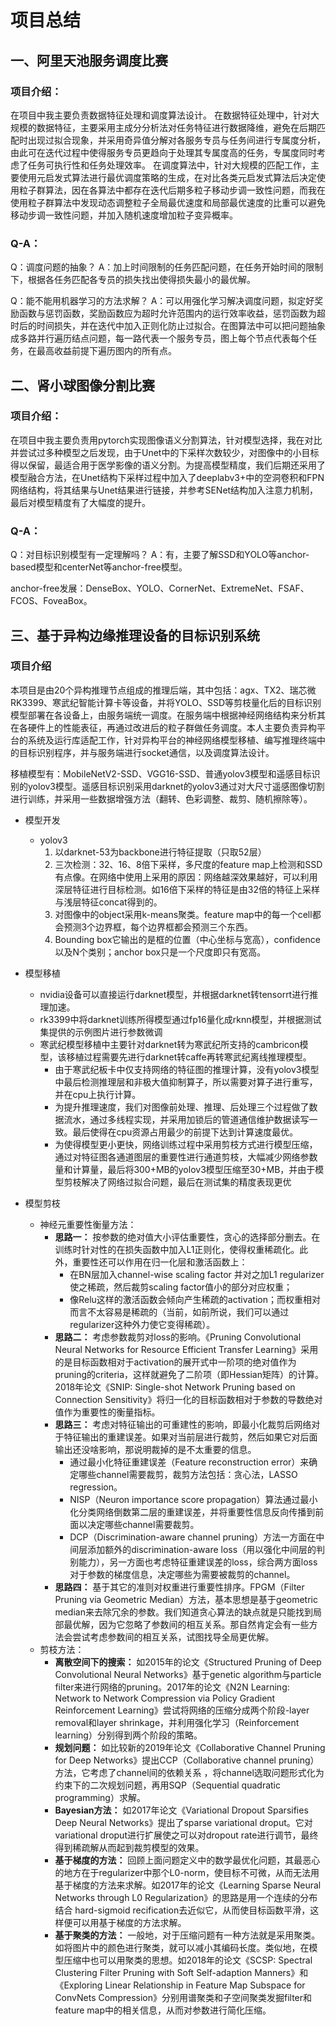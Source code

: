 # 项目总结
## 一、阿里天池服务调度比赛
### 项目介绍：
在项目中我主要负责数据特征处理和调度算法设计。
在数据特征处理中，针对大规模的数据特征，主要采用主成分分析法对任务特征进行数据降维，避免在后期匹配时出现过拟合现象，并采用奇异值分解对各服务专员与任务间进行专属度分析，由此可在迭代过程中使得服务专员更趋向于处理其专属度高的任务，专属度同时考虑了任务可执行性和任务处理效率。
在调度算法中，针对大规模的匹配工作，主要使用元启发式算法进行最优调度策略的生成，在对比各类元启发式算法后决定使用粒子群算法，因在各算法中都存在迭代后期多粒子移动步调一致性问题，而我在使用粒子群算法中发现动态调整粒子全局最优速度和局部最优速度的比重可以避免移动步调一致性问题，并加入随机速度增加粒子变异概率。
### Q-A：
Q：调度问题的抽象？
A：加上时间限制的任务匹配问题，在任务开始时间的限制下，根据各任务匹配各专员的损失找出使得损失最小的最优解。

Q：能不能用机器学习的方法求解？
A：可以用强化学习解决调度问题，拟定好奖励函数与惩罚函数，奖励函数应为超时允许范围内的运行效率收益，惩罚函数为超时后的时间损失，并在迭代中加入正则化防止过拟合。在图算法中可以把问题抽象成多路并行遍历结点问题，每一路代表一个服务专员，图上每个节点代表每个任务，在最高收益前提下遍历图内的所有点。

## 二、肾小球图像分割比赛
### 项目介绍：
在项目中我主要负责用pytorch实现图像语义分割算法，针对模型选择，我在对比并尝试过多种模型之后发现，由于Unet中的下采样次数较少，对图像中的小目标得以保留，最适合用于医学影像的语义分割。为提高模型精度，我们后期还采用了模型融合方法，在Unet结构下采样过程中加入了deeplabv3+中的空洞卷积和FPN网络结构，将其结果与Unet结果进行链接，并参考SENet结构加入注意力机制，最后对模型精度有了大幅度的提升。
### Q-A：
Q：对目标识别模型有一定理解吗？
A：有，主要了解SSD和YOLO等anchor-based模型和centerNet等anchor-free模型。

anchor-free发展：DenseBox、YOLO、CornerNet、ExtremeNet、FSAF、FCOS、FoveaBox。

## 三、基于异构边缘推理设备的目标识别系统
### 项目介绍
本项目是由20个异构推理节点组成的推理后端，其中包括：agx、TX2、瑞芯微RK3399、寒武纪智能计算卡等设备，并将YOLO、SSD等剪枝量化后的目标识别模型部署在各设备上，由服务端统一调度。在服务端中根据神经网络结构来分析其在各硬件上的性能表征，再通过改进后的粒子群做任务调度。本人主要负责异构平台的系统及运行库适配工作，针对异构平台的神经网络模型移植、编写推理终端中的目标识别程序，并与服务端进行socket通信，以及调度算法设计。

移植模型有：MobileNetV2-SSD、VGG16-SSD、普通yolov3模型和遥感目标识别的yolov3模型。遥感目标识别采用darknet的yolov3通过对大尺寸遥感图像切割进行训练，并采用一些数据增强方法（翻转、色彩调整、裁剪、随机擦除等）。

- 模型开发
  - yolov3
    1. 以darknet-53为backbone进行特征提取（只取52层）
    2. 三次检测：32、16、8倍下采样，多尺度的feature map上检测和SSD有点像。在网络中使用上采用的原因：网络越深效果越好，可以利用深层特征进行目标检测。如16倍下采样的特征是由32倍的特征上采样与浅层特征concat得到的。
    3. 对图像中的object采用k-means聚类。feature map中的每一个cell都会预测3个边界框，每个边界框都会预测三个东西。
    4. Bounding box它输出的是框的位置（中心坐标与宽高），confidence以及N个类别；anchor box只是一个尺度即只有宽高。

- 模型移植
  - nvidia设备可以直接运行darknet模型，并根据darknet转tensorrt进行推理加速。
  - rk3399中将darknet训练所得模型通过fp16量化成rknn模型，并根据测试集提供的示例图片进行参数微调
  - 寒武纪模型移植中主要针对darknet转为寒武纪所支持的cambricon模型，该移植过程需要先进行darknet转caffe再转寒武纪离线推理模型。
    - 由于寒武纪板卡中仅支持网络的特征图的推理计算，没有yolov3模型中最后检测推理层和非极大值抑制算子，所以需要对算子进行重写，并在cpu上执行计算。
    - 为提升推理速度，我们对图像前处理、推理、后处理三个过程做了数据流水，通过多线程实现，并采用加锁后的管道通信维护数据读写一致。最后使得在cpu资源占用最少的前提下达到计算速度最优。
    - 为使得模型更小更快，网络训练过程中采用剪枝方式进行模型压缩，通过对特征图各通道图层的重要性进行通道剪枝，大幅减少网络参数量和计算量，最后将300+MB的yolov3模型压缩至30+MB，并由于模型剪枝解决了网络过拟合问题，最后在测试集的精度表现更优

- 模型剪枝
  - 神经元重要性衡量方法：
    - **思路一：** 按参数的绝对值大小评估重要性，贪心的选择部分删去。在训练时针对性的在损失函数中加入L1正则化，使得权重稀疏化。此外，重要性还可以作用在归一化层和激活函数上：
      - 在BN层加入channel-wise scaling factor 并对之加L1 regularizer使之稀疏，然后裁剪scaling factor值小的部分对应权重；
      - 像Relu这样的激活函数会倾向产生稀疏的activation；而权重相对而言不太容易是稀疏的（当前，如前所说，我们可以通过regularizer这种外力使它变得稀疏）。
    - **思路二：** 考虑参数裁剪对loss的影响。《Pruning Convolutional Neural Networks for Resource Efficient Transfer Learning》采用的是目标函数相对于activation的展开式中一阶项的绝对值作为pruning的criteria，这样就避免了二阶项（即Hessian矩阵）的计算。2018年论文《SNIP: Single-shot Network Pruning based on Connection Sensitivity》将归一化的目标函数相对于参数的导数绝对值作为重要性的衡量指标。
    - **思路三：** 考虑对特征输出的可重建性的影响，即最小化裁剪后网络对于特征输出的重建误差。如果对当前层进行裁剪，然后如果它对后面输出还没啥影响，那说明裁掉的是不太重要的信息。
      - 通过最小化特征重建误差（Feature reconstruction error）来确定哪些channel需要裁剪，裁剪方法包括：贪心法，LASSO regression。
      - NISP（Neuron importance score propagation）算法通过最小化分类网络倒数第二层的重建误差，并将重要性信息反向传播到前面以决定哪些channel需要裁剪。
      - DCP（Discrimination-aware channel pruning）方法一方面在中间层添加额外的discrimination-aware loss（用以强化中间层的判别能力），另一方面也考虑特征重建误差的loss，综合两方面loss对于参数的梯度信息，决定哪些为需要被裁剪的channel。
    - **思路四：** 基于其它的准则对权重进行重要性排序。FPGM（Filter Pruning via Geometric Median）方法，基本思想是基于geometric median来去除冗余的参数。我们知道贪心算法的缺点就是只能找到局部最优解，因为它忽略了参数间的相互关系。那自然肯定会有一些方法会尝试考虑参数间的相互关系，试图找导全局更优解。
  - 剪枝方法：
    - **离散空间下的搜索：** 如2015年的论文《Structured Pruning of Deep Convolutional Neural Networks》基于genetic algorithm与particle filter来进行网络的pruning。2017年的论文《N2N Learning: Network to Network Compression via Policy Gradient Reinforcement Learning》尝试将网络的压缩分成两个阶段-layer removal和layer shrinkage，并利用强化学习（Reinforcement learning）分别得到两个阶段的策略。
    - **规划问题：** 如比较新的2019年论文《Collaborative Channel Pruning for Deep Networks》提出CCP（Collaborative channel pruning）方法，它考虑了channel间的依赖关系 ，将channel选取问题形式化为约束下的二次规划问题，再用SQP（Sequential quadratic programming）求解。
    - **Bayesian方法：** 如2017年论文《Variational Dropout Sparsifies Deep Neural Networks》提出了sparse variational droput。它对variational droput进行扩展使之可以对dropout rate进行调节，最终得到稀疏解从而起到裁剪模型的效果。
    - **基于梯度的方法：** 回顾上面问题定义中的数学最优化问题，其最恶心的地方在于regularizer中那个L0-norm，使目标不可微，从而无法用基于梯度的方法来求解。如2017年的论文《Learning Sparse Neural Networks through L0 Regularization》的思路是用一个连续的分布结合 hard-sigmoid recification去近似它，从而使目标函数平滑，这样便可以用基于梯度的方法求解。
    - **基于聚类的方法：** 一般地，对于压缩问题有一种方法就是采用聚类。如将图片中的颜色进行聚类，就可以减小其编码长度。类似地，在模型压缩中也可以用聚类的思想。如2018年的论文《SCSP: Spectral Clustering Filter Pruning with Soft Self-adaption Manners》和《Exploring Linear Relationship in Feature Map Subspace for ConvNets Compression》分别用谱聚类和子空间聚类发掘filter和feature map中的相关信息，从而对参数进行简化压缩。
